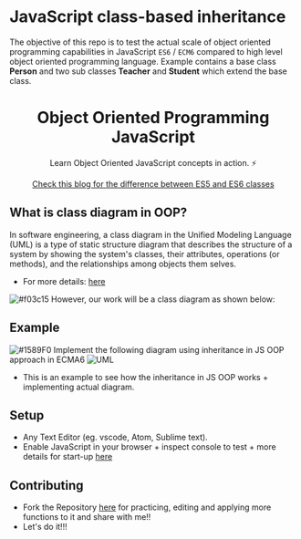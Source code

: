 # JavaScript class-based inheritance 
The objective of this repo is to test the actual scale of object oriented programming capabilities in JavaScript  `ES6` / `ECM6` compared to high level object oriented programming language.
Example contains a base class <b>Person</b> and two sub classes <b>Teacher</b> and <b>Student</b> which extend the base class.

<div align="center">

# Object Oriented Programming JavaScript

Learn Object Oriented JavaScript concepts in action. :zap: <br>

  [Check this blog for the difference between ES5 and ES6 classes](https://gosink.in/javascript-class-difference-between-es5-and-es6-classes/)

</div>

## What is class diagram in OOP?
In software engineering, a class diagram in the Unified Modeling Language (UML) is a type of static structure diagram that describes the structure of a system by showing the system's classes, their attributes, operations (or methods), and the relationships among objects them selves.
- For more details: [here](https://www.visual-paradigm.com/guide/uml-unified-modeling-language/what-is-class-diagram/)

 ![#f03c15](https://via.placeholder.com/15/f03c15/000000?text=+) However, our work will be a class diagram as shown below: 

## Example
 ![#1589F0](https://via.placeholder.com/15/1589F0/000000?text=+) Implement the following diagram using inheritance in JS OOP approach in ECMA6
![UML ](https://image.ibb.co/mMg1iS/Screen_Shot_2018_03_03_at_2_06_23_PM.png)

- This is an example to see how the inheritance in JS OOP works + implementing actual diagram.

<!--
- ![#f03c15](https://via.placeholder.com/15/f03c15/000000?text=+) `#f03c15`
- ![#c5f015](https://via.placeholder.com/15/c5f015/000000?text=+) `#c5f015`
- ![#1589F0](https://via.placeholder.com/15/1589F0/000000?text=+) `#1589F0`
-->
## Setup 
 - Any Text Editor (eg. vscode, Atom, Sublime text).
 - Enable JavaScript in your browser + inspect console to test + more details for start-up [here](https://launchschool.com/books/javascript/read/preparations)
 
## Contributing

- Fork the Repository [here](https://github.com/A-safarji/object-oriented-js/fork) for practicing, editing and applying more functions to it and share with me!! 
- Let's do it!!! 
 
 
